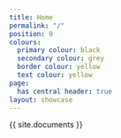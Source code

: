 ```yaml
---
title: Home
permalink: "/"
position: 0
colours:
  primary colour: black
  secondary colour: grey
  border colour: yellow
  text colour: yellow
page:
  has central header: true
layout: showcase
---
```


{{ site.documents }}

<!-- break -⟶

{{ site.pages }}